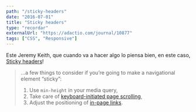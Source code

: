 ```yaml
---
path: "/sticky-headers"
date: "2016-07-01"
title: "Sticky headers"
type: "recordar"
externalUrl: "https://adactio.com/journal/10877"
tags: ["CSS", "Responsive"]
---
```


Este Jeremy Keith, que cuando va a hacer algo lo piensa bien, en este caso, [Sticky headers](https://adactio.com/journal/10877)!

> ...a few things to consider if you’re going to make a navigational element “sticky”:
>
> 1. Use `min-height` in your media query,
> 2. Take care of [keyboard-initiated page scrolling](https://github.com/murtaugh/sticky-pagination-fixer),
> 3. Adjust the positioning of [in-page links](http://nicolasgallagher.com/jump-links-and-viewport-positioning/).
